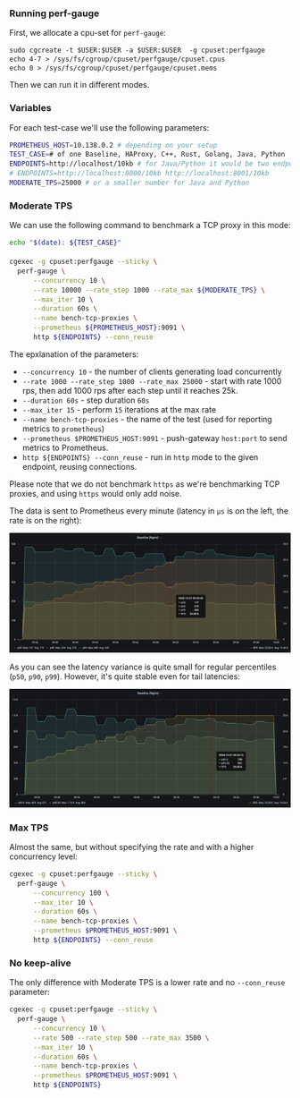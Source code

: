 ### Running perf-gauge

First, we allocate a cpu-set for `perf-gauge`:

```
sudo cgcreate -t $USER:$USER -a $USER:$USER  -g cpuset:perfgauge
echo 4-7 > /sys/fs/cgroup/cpuset/perfgauge/cpuset.cpus
echo 0 > /sys/fs/cgroup/cpuset/perfgauge/cpuset.mems
```

Then we can run it in different modes. 

### Variables

For each test-case we'll use the following parameters:

```bash
PROMETHEUS_HOST=10.138.0.2 # depending on your setup
TEST_CASE=# of one Baseline, HAProxy, C++, Rust, Golang, Java, Python
ENDPOINTS=http://localhost/10kb # for Java/Python it would be two endpoints, e.g.
# ENDPOINTS=http://localhost:8000/10kb http://localhost:8001/10kb
MODERATE_TPS=25000 # or a smaller number for Java and Python
```

### Moderate TPS

We can use the following command to benchmark a TCP proxy in this mode:

```bash
echo "$(date): ${TEST_CASE}"

cgexec -g cpuset:perfgauge --sticky \
  perf-gauge \
      --concurrency 10 \
      --rate 10000 --rate_step 1000 --rate_max ${MODERATE_TPS} \
      --max_iter 10 \
      --duration 60s \
      --name bench-tcp-proxies \
      --prometheus ${PROMETHEUS_HOST}:9091 \
      http ${ENDPOINTS} --conn_reuse
```

The epxlanation of the parameters:

* `--concurrency 10` - the number of clients generating load concurrently
* `--rate 1000 --rate_step 1000 --rate_max 25000` - start with rate 1000 rps, then add 1000 rps after each step until it reaches 25k.
* `--duration 60s` - step duration `60s`
* `--max_iter 15` - perform `15` iterations at the max rate
* `--name bench-tcp-proxies` - the name of the test (used for reporting metrics to `prometheus`)
* `--prometheus $PROMETHEUS_HOST:9091` - push-gateway `host:port` to send metrics to Prometheus.
* `http ${ENDPOINTS} --conn_reuse` - run in `http` mode to the given endpoint, reusing connections.

Please note that we do not benchmark `https` as we're benchmarking TCP proxies, and using `https` would only add noise.

The data is sent to Prometheus every minute (latency in `µs` is on the left, the rate is on the right):

![](./prom/baseline-nginx-stable-p50-99.png)

As you can see the latency variance is quite small for regular percentiles (`p50`, `p90`, `p99`).
However, it's quite stable even for tail latencies:

![](./prom/baseline-nginx-stable-tail.png)

### Max TPS

Almost the same, but without specifying the rate and with a higher concurrency level:

```bash
cgexec -g cpuset:perfgauge --sticky \
  perf-gauge \
      --concurrency 100 \
      --max_iter 10 \
      --duration 60s \
      --name bench-tcp-proxies \
      --prometheus $PROMETHEUS_HOST:9091 \
      http ${ENDPOINTS} --conn_reuse
```

### No keep-alive

The only difference with Moderate TPS is a lower rate and no `--conn_reuse` parameter:

```bash
cgexec -g cpuset:perfgauge --sticky \
  perf-gauge \
      --concurrency 10 \
      --rate 500 --rate_step 500 --rate_max 3500 \
      --max_iter 10 \
      --duration 60s \
      --name bench-tcp-proxies \
      --prometheus $PROMETHEUS_HOST:9091 \
      http ${ENDPOINTS}
  ```
